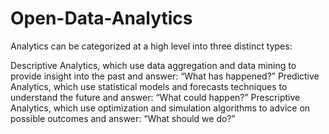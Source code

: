 # Open-Data-Analytics

Analytics can be categorized at a high level into three distinct types:

Descriptive Analytics, which use data aggregation and data mining to provide insight into the past and answer: “What has happened?”
Predictive Analytics, which use statistical models and forecasts techniques to understand the future and answer: “What could happen?”
Prescriptive Analytics, which use optimization and simulation algorithms to advice on possible outcomes and answer: “What should we do?”